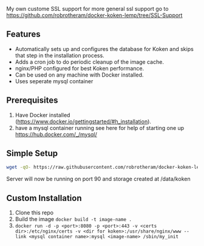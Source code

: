My own custome SSL support for more general ssl support go to https://github.com/robrotheram/docker-koken-lemp/tree/SSL-Support


## Features
* Automatically sets up and configures the database for Koken and skips that step in the installation process.
* Adds a cron job to do periodic cleanup of the image cache.
* nginx/PHP configured for best Koken performance.
* Can be used on any machine with Docker installed.
* Uses seperate mysql container

## Prerequisites
1. Have Docker installed (https://www.docker.io/gettingstarted/#h_installation).
2. have a mysql container running see here for help of starting one up https://hub.docker.com/_/mysql/

## Simple Setup
~~~bash
wget -qO- https://raw.githubusercontent.com/robrotheram/docker-koken-lemp/master/create_koken.sh | sudo bash
~~~
Server will now be running on port 90 and storage created at /data/koken


## Custom Installation
1. Clone this repo
2. Build the image `docker build -t image-name .`
3. `docker run -d -p <port>:8080 -p <port>:443 -v <certs dir>:/etc/nginx/certs -v <dir for koken>:/usr/share/nginx/www --link <mysql container name>:mysql <image-name> /sbin/my_init`
